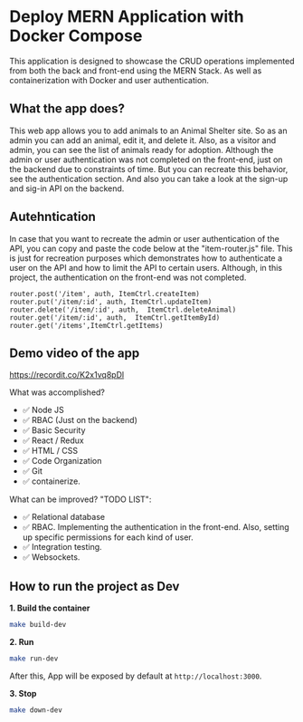 # Deploy MERN Application with Docker Compose

This application is designed to showcase the CRUD operations implemented from both the back and front-end using the MERN Stack. As well as containerization with Docker and user authentication.

## What the app does?
This web app allows you to add animals to an Animal Shelter site. So as an admin you can add an animal, edit it, and delete it. Also, as a visitor and admin, you can see the list of animals ready for adoption. Although the admin or user authentication was not completed on the front-end, just on the backend due to constraints of time. But you can recreate this behavior, see the authentication section. And also you can take a look at the sign-up and sig-in API on the backend.  

## Autehntication
In case that you want to recreate the admin or user authentication of the API, you can copy and paste the code below at the "item-router.js" file. This is just for recreation purposes which demonstrates how to authenticate a user on the API and how to limit the API to certain users. Although, in this project, the authentication on the front-end was not completed.

>
`router.post('/item', auth, ItemCtrl.createItem)`<br>
`router.put('/item/:id', auth, ItemCtrl.updateItem)`<br>
`router.delete('/item/:id', auth,  ItemCtrl.deleteAnimal)`<br>
`router.get('/item/:id', auth,  ItemCtrl.getItemById)`<br>
`router.get('/items',ItemCtrl.getItems)`

## Demo video of the app
<https://recordit.co/K2x1vq8pDl>

What was accomplished?
- ✅ Node JS 
- ✅ RBAC (Just on the backend)
- ✅ Basic Security
- ✅ React / Redux
- ✅ HTML / CSS
- ✅ Code Organization
- ✅ Git
- ✅ containerize.

What can be improved? "TODO LIST":

- ✅ Relational database
- ✅ RBAC. Implementing the authentication in the front-end. Also, setting up specific permissions for each kind of user. 
- ✅ Integration testing.
- ✅ Websockets.

## How to run the project as Dev

**1. Build the container**

```bash
make build-dev
```

**2. Run**

```bash
make run-dev
```

After this, App will be exposed by default  at `http://localhost:3000`.

**3. Stop**

```bash
make down-dev
```